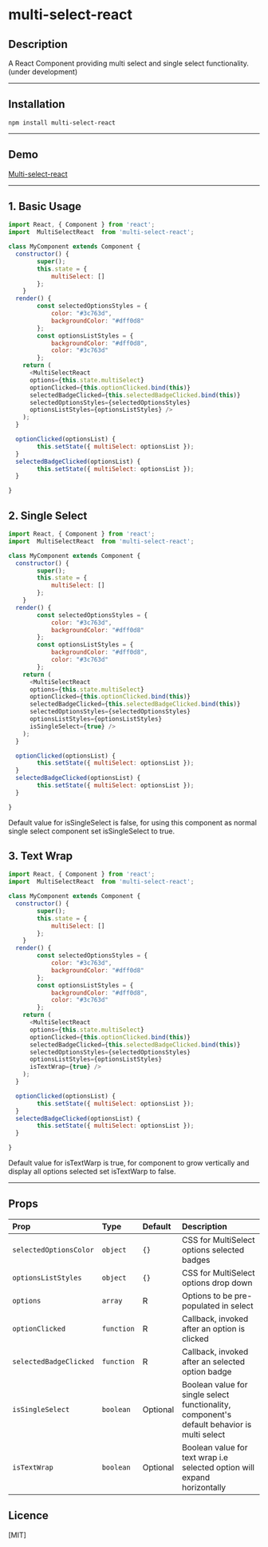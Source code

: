 # multi-select-react

## Description
A React Component providing multi select and single select functionality.(under development)

----
## Installation
```
npm install multi-select-react
```
----
## Demo
[Multi-select-react](https://ganesh-91.github.io/multi-select-react/)

----
## 1. Basic Usage
```js
import React, { Component } from 'react';
import  MultiSelectReact  from 'multi-select-react';

class MyComponent extends Component {
  constructor() {
        super();
        this.state = {
            multiSelect: []
        };
    }
  render() {
        const selectedOptionsStyles = {
            color: "#3c763d",
            backgroundColor: "#dff0d8"
        };
        const optionsListStyles = {
            backgroundColor: "#dff0d8",
            color: "#3c763d"
        };
    return (
      <MultiSelectReact 
      options={this.state.multiSelect}
      optionClicked={this.optionClicked.bind(this)}
      selectedBadgeClicked={this.selectedBadgeClicked.bind(this)}
      selectedOptionsStyles={selectedOptionsStyles}
      optionsListStyles={optionsListStyles} />
    );
  }

  optionClicked(optionsList) {
        this.setState({ multiSelect: optionsList });
  }
  selectedBadgeClicked(optionsList) {
        this.setState({ multiSelect: optionsList });
  }

}
```

## 2. Single Select
```js
import React, { Component } from 'react';
import  MultiSelectReact  from 'multi-select-react';

class MyComponent extends Component {
  constructor() {
        super();
        this.state = {
            multiSelect: []
        };
    }
  render() {
        const selectedOptionsStyles = {
            color: "#3c763d",
            backgroundColor: "#dff0d8"
        };
        const optionsListStyles = {
            backgroundColor: "#dff0d8",
            color: "#3c763d"
        };
    return (
      <MultiSelectReact 
      options={this.state.multiSelect}
      optionClicked={this.optionClicked.bind(this)}
      selectedBadgeClicked={this.selectedBadgeClicked.bind(this)}
      selectedOptionsStyles={selectedOptionsStyles}
      optionsListStyles={optionsListStyles}
      isSingleSelect={true} />
    );
  }

  optionClicked(optionsList) {
        this.setState({ multiSelect: optionsList });
  }
  selectedBadgeClicked(optionsList) {
        this.setState({ multiSelect: optionsList });
  }

}
```
Default value for isSingleSelect is false, for using this component as normal single select component set isSingleSelect to true.


## 3. Text Wrap
```js
import React, { Component } from 'react';
import  MultiSelectReact  from 'multi-select-react';

class MyComponent extends Component {
  constructor() {
        super();
        this.state = {
            multiSelect: []
        };
    }
  render() {
        const selectedOptionsStyles = {
            color: "#3c763d",
            backgroundColor: "#dff0d8"
        };
        const optionsListStyles = {
            backgroundColor: "#dff0d8",
            color: "#3c763d"
        };
    return (
      <MultiSelectReact 
      options={this.state.multiSelect}
      optionClicked={this.optionClicked.bind(this)}
      selectedBadgeClicked={this.selectedBadgeClicked.bind(this)}
      selectedOptionsStyles={selectedOptionsStyles}
      optionsListStyles={optionsListStyles}
      isTextWrap={true} />
    );
  }

  optionClicked(optionsList) {
        this.setState({ multiSelect: optionsList });
  }
  selectedBadgeClicked(optionsList) {
        this.setState({ multiSelect: optionsList });
  }

}
```
Default value for isTextWarp is true, for component to grow vertically and display all options selected set isTextWarp to false.

----

## Props

| Prop  | Type  | Default | Description |
|:--------- | :---- | :----   |:----  |
| `selectedOptionsColor` | `object` | `{}` | CSS for MultiSelect options selected badges
| `optionsListStyles` | `object` | `{}` | CSS for MultiSelect options drop down
| `options` | `array` | R | Options to be pre-populated in select
| `optionClicked` | `function` | R | Callback, invoked after an option is clicked
| `selectedBadgeClicked` | `function` | R | Callback, invoked after an selected option badge
| `isSingleSelect` | `boolean` | Optional | Boolean value for single select functionality, component's default behavior is multi select
| `isTextWrap` | `boolean` | Optional | Boolean value for text wrap i.e selected option will expand horizontally

## Licence

[MIT]

